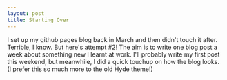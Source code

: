 ```yaml
---
layout: post
title: Starting Over
---
```


I set up my github pages blog back in March and then didn't touch it after. Terrible, I know. But here's attempt #2! The aim is to write one blog post a week about something new I learnt at work. I'll probably write my first post this weekend, but meanwhile, I did a quick touchup on how the blog looks. (I prefer this so much more to the old Hyde theme!)